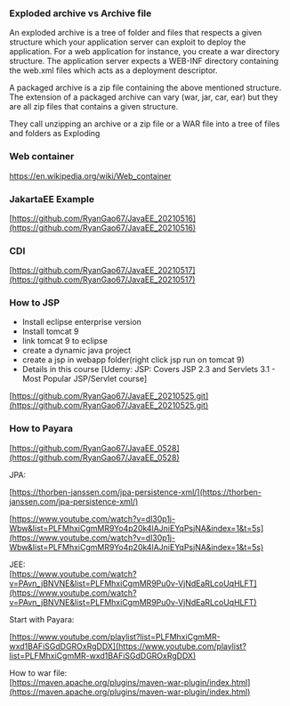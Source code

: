 ### Exploded archive vs Archive file
An exploded archive is a tree of folder and files that respects a given structure which your application server can exploit to deploy the application. For a web application for instance, you create a war directory structure. The application server expects a WEB-INF directory containing the web.xml files which acts as a deployment descriptor.

A packaged archive is a zip file containing the above mentioned structure. The extension of a packaged archive can vary (war, jar, car, ear) but they are all zip files that contains a given structure.

They call unzipping an archive or a zip file or a WAR file into a tree of files and folders as Exploding

### Web container
https://en.wikipedia.org/wiki/Web_container

### JakartaEE Example   
[https://github.com/RyanGao67/JavaEE_20210516](https://github.com/RyanGao67/JavaEE_20210516)

### CDI
[https://github.com/RyanGao67/JavaEE_20210517](https://github.com/RyanGao67/JavaEE_20210517)

### How to JSP

* Install eclipse enterprise version
* Install tomcat 9
* link tomcat 9 to eclipse
* create a dynamic java project
* create a jsp in webapp folder(right click jsp run on tomcat 9)
* Details in this course [Udemy: JSP: Covers JSP 2.3 and Servlets 3.1 - Most Popular JSP/Servlet course]

[https://github.com/RyanGao67/JavaEE_20210525.git](https://github.com/RyanGao67/JavaEE_20210525.git)


### How to Payara  
[https://github.com/RyanGao67/JavaEE_0528](https://github.com/RyanGao67/JavaEE_0528)

JPA: 

[https://thorben-janssen.com/jpa-persistence-xml/](https://thorben-janssen.com/jpa-persistence-xml/)

[https://www.youtube.com/watch?v=dl30p1j-Wbw&list=PLFMhxiCgmMR9Yo4p20k4lAJniEYqPsjNA&index=1&t=5s](https://www.youtube.com/watch?v=dl30p1j-Wbw&list=PLFMhxiCgmMR9Yo4p20k4lAJniEYqPsjNA&index=1&t=5s)


JEE:  
[https://www.youtube.com/watch?v=PAvn_jBNVNE&list=PLFMhxiCgmMR9Pu0v-VjNdEaRLcoUqHLFT](https://www.youtube.com/watch?v=PAvn_jBNVNE&list=PLFMhxiCgmMR9Pu0v-VjNdEaRLcoUqHLFT)

Start with Payara: 

[https://www.youtube.com/playlist?list=PLFMhxiCgmMR-wxd1BAFiSGdDGROxRgDDX](https://www.youtube.com/playlist?list=PLFMhxiCgmMR-wxd1BAFiSGdDGROxRgDDX)

How to war file:  
[https://maven.apache.org/plugins/maven-war-plugin/index.html](https://maven.apache.org/plugins/maven-war-plugin/index.html)
